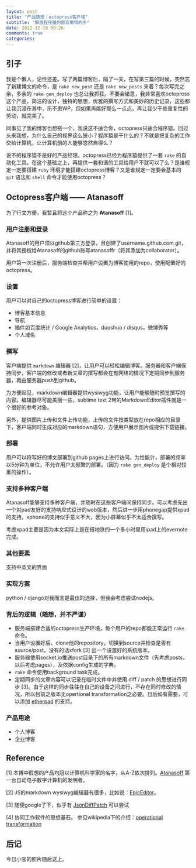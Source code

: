```yaml
---
layout: post
title: "产品随想：octopress客户端"
subtitle: "解放程序猿的那双懒惰的手"
date: 2012-12-18 08:26
comments: true
categories: 
---
```


## 引子

我是个懒人，记性还差。写了两篇博客后，隔了一天，在写第三篇的时候，突然忘了新建博文的命令，是 ```rake new_post``` 还是 ```rake new_posts``` 来着？每次写完之余，多余的 ```rake gen_deploy``` 也总让我抓狂。不要会错意，我非常喜欢octopress这个产品，简洁的设计，独特的思想，优雅的撰写方式和美妙的历史记录，这些都让我沉浸在其中，乐不思WP，但如果再能好那么一点点，再让我少干些重复性的劳动，就完美了。

同事见了我的博客也想搭一个，我说这不适合你，octopress只适合程序猿。回过头来我想，为什么自己的视界这么狭小？程序猿是干什么的？不就是把复杂的工作交给计算机，让计算机前的人能够悠然自得么？

说不的程序猿不是好的产品经理。octopress已经为程序猿提供了一套 ```rake``` 的自动化工具。在这个基础之上，再提供一套和谐的工具给用户不就可以了么？是谁规定一定要搭建 ```ruby``` 环境才能搭建octopress博客？又是谁规定一定要会基本的 ```git``` 语法和 ```shell``` 命令才能使用octopress？

<!-- mroe -->

## Octopress客户端 —— Atanasoff

为了行文方便，我暂且将这个产品称之为 **Atanasoff** [1]。

### 用户注册和登录

Atanasoff的用户须以github第三方登录，且创建了username.github.com.git，并将其授权给Atanasoff的github账号atanasoffr（将其添加为collaborator）。

用户第一次注册后，服务端检查并帮用户设置为博客使用的repo，使用配置好的octopress。

### 设置

用户可以对自己的octopress博客进行简单的设置： 

* 博客基本信息
* 导航
* 插件如百度统计 / Google Analytics，duoshuo / disqus，微博秀等
* 个人域名

### 撰写

客户端提供 ```markdown``` 编辑器 [2]，让用户可以轻松编辑博客。服务器和客户端保持同步，客户端的修改或者新文章的撰写都会在有网络的情况下定期同步到服务器，再由服务器push到github。

为方便起见，markdown编辑器提供wysiwyg功能，让用户能够随时预览撰写的内容。编辑器尽可能美丽一些，sublime text 2带的MarkdownEditor插件就是一个很好的参考对象。

另外，提供图片上传和文件上传功能，上传的文件按类型放在repo相应的目录下，客户端同时生成对应的markdown语句，方便用户展示图片或提供下载链接。

### 部署

用户可以将写好的博文部署到github pages上进行访问。为性能计，部署的频率以5分钟为单位，不允许用户太频繁的部署。（因为 ```rake gen_deploy``` 是个相对较重的操作）。

### 支持多种客户端

Atanasoff能够支持多种客户端，并随时在这些客户端间保持同步。可以考虑先出一个对pad友好的支持响应式设计的web版本，然后进一步用phonegap提供xpad的支持。xphone的支持似乎意义不大，因为小屏幕似乎不太适合撰写。

考虑xpad主要是因为本文实际上是在搭地铁的一个多小时里用ipad上的evernote完成。

### 其他要素

支持中英文的界面

### 实现方案

python / django对我而言是最佳的选择，但我会考虑尝试nodejs。

### 背后的逻辑（随想，并不严谨）

* 服务端搭建合适的octopress生产环境，每个用户的repo都能正常运行 ```rake``` 命令。
* 当用户设置好后，clone他的repository，切换到source并检查是否有source/post，没有的话xfork [3] 出一个设置好的系统版本。
* 服务器使用socket.io推送post目录下的所有markdown文件（先考虑posts，以后考虑pages），及依据config生成的字典。
* ```rake``` 命令使用background task完成。
* 定期同步的文章内容可以记录在临时文件中并使用 diff / patch 的思想进行同步 [3]。由于这样的同步往往在自己的设备之间进行，不存在同时修改的情况，所以目前之版本无opertional transformation之必要。日后如有需要，可以添加 [etherpad](http://http://etherpad.org/) 的支持。


### 产品用途

* 个人博客
* 企业博客

## Reference

[1] 本博中假想的产品均冠以计算机科学家的名字，从A-Z依次排列。[Atanasoff](http://zh.wikipedia.org/wiki/%E7%BA%A6%E7%BF%B0%C2%B7%E6%96%87%E6%A3%AE%E7%89%B9%C2%B7%E9%98%BF%E5%A1%94%E7%BA%B3%E7%B4%A2%E5%A4%AB) 第一台自动电子数字计算机的发明者。

[2] JS的markdown wysiwyg编辑器有很多，比如说：[EpicEditor](http://oscargodson.github.com/EpicEditor/)。

[3] 随便google了下，似乎有 [JsonDiffPatch](https://github.com/benjamine/JsonDiffPatch) 可以尝试

[4] 协同工作软件的思想基石。 参见wikipedia下的介绍：[operational transformation](http://en.wikipedia.org/wiki/Operational_transformation) 

## 后记

今日小宝的照片随后送上。

